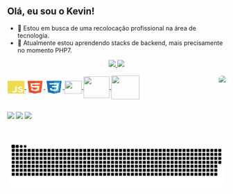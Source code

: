 ## Olá, eu sou o Kevin!

- 🔭 Estou em busca de uma recolocação profissional na área de tecnologia.
- 🌱 Atualmente estou aprendendo stacks de backend, mais precisamente no momento PHP7.

<div align="center">
  <a href="https://github.com/kevinvoltareli">
  <img height="180em" src="https://github-readme-stats.vercel.app/api?username=KevinVoltareli&show_icons=true&theme=tokyonight&include_all_commits=true&count_private=true"/>
  <img height="120em" src="https://github-readme-stats.vercel.app/api/top-langs/?username=KevinVoltareli&layout=compact&langs_count=7&theme=tokyonight"/>
</div>
  
  <div style="display: inline_block"><br>
  <img align="center" alt="Rafa-Js" height="30" width="40" src="https://raw.githubusercontent.com/devicons/devicon/master/icons/javascript/javascript-plain.svg">
  <img align="center" alt="Rafa-HTML" height="30" width="40" src="https://raw.githubusercontent.com/devicons/devicon/master/icons/html5/html5-original.svg">
  <img align="center" alt="Rafa-CSS" height="30" width="40" src="https://raw.githubusercontent.com/devicons/devicon/master/icons/css3/css3-original.svg">
  <img align="center" height="30" width="40" src="https://cdn.jsdelivr.net/gh/devicons/devicon/icons/bootstrap/bootstrap-plain.svg" />
  <img align="center" height="50" width="60" src="https://cdn.jsdelivr.net/gh/devicons/devicon/icons/php/php-original.svg" />
  <img align="center" height="55" width="65" src="https://cdn.jsdelivr.net/gh/devicons/devicon/icons/mysql/mysql-original-wordmark.svg" />
  <img align="right" src="https://i.picasion.com/pic91/7f5ed60337bbdbff9fc6c18cc9e14c9f.gif"  height="150" style="border-radius:50px;" />
    
</div>
  
  ##
  
<div>
    
  <a href="https://instagram.com/voltarelikevin" target="_blank"><img src="https://img.shields.io/badge/-Instagram-%23E4405F?style=for-the-badge&logo=instagram&logoColor=white" target="_blank"></a>
  <a href = "mailto:kvoltareli@gmail.com"><img src="https://img.shields.io/badge/-Gmail-%23333?style=for-the-badge&logo=gmail&logoColor=white" target="_blank"></a>
  <a href="https://www.linkedin.com/in/kevin-voltareli/" target="_blank"><img src="https://img.shields.io/badge/-LinkedIn-%230077B5?style=for-the-badge&logo=linkedin&logoColor=white" target="_blank"></a> 
  
 ![Snake animation](https://github.com/KevinVoltareli/KevinVoltareli/blob/output/github-contribution-grid-snake.svg)
  
</div>

